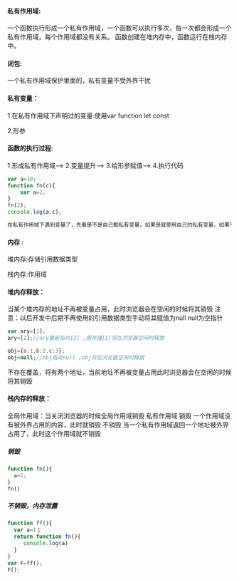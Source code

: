 #### 私有作用域:
一个函数执行形成一个私有作用域，一个函数可以执行多次，每一次都会形成一个私有作用域，每个作用域都没有关系。
函数创建在堆内存中，函数运行在栈内存中。

#### 闭包:
一个私有作用域保护里面的，私有变量不受外界干扰
#### 私有变量：
1.在私有作用域下声明过的变量:使用var function let const

2.形参

####  函数的执行过程:
1.形成私有作用域-->
2.变量提升-->
3.给形参赋值-->
4.执行代码

```js
var a=10;
function fn(c){
    var a=1;
}
fn(2);
console.log(a,c);
```
```bash
在私有作用域下遇到变量了，先看是不是自己都私有变量，如果是就使用自己的私有变量，如果不是，就往上一级找，如果没有就没有继续找一直找到全局作用域为止，还找不到就报错了，这个查找的过程就叫作用域链。
```

#### 内存 :
堆内存:存储引用数据类型

栈内存:作用域

#### 堆内存释放：
当某个堆内存的地址不再被变量占用，此时浏览器会在空闲的时候将其销毁
注意：以后开发中后期不再使用的引用数据类型手动将其赋值为null null为空指针


```js
var ary=[1];
ary=[2];//ary重新指向[2] ,原存储[1]将在浏览器空闲时释放

obj={a:1,b:2,c:3};
obj=null;//obj指向null ,obj将在浏览器空闲时释放
```
不存在覆盖，将有两个地址，当前地址不再被变量占用此时浏览器会在空闲的时候将其销毁


####  栈内存的释放：
全局作用域：当关闭浏览器的时候全局作用域销毁
私有作用域 
销毁 一个作用域没有被外界占用的内容，此时就销毁
不销毁 当一个私有作用域返回一个地址被外界占用了，此时这个作用域就不销毁

##### 销毁
```js
function fn(){
  a=1;
}
fn()
```
##### 不销毁，内存泄露
```js
function ff(){
  var a=1；
  return function fn(){
     console.log(a)
  }
}
var F=ff();
F();
```
